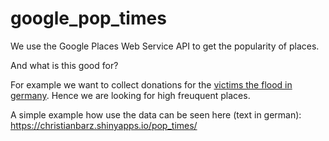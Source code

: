 # google_pop_times

We use the  Google Places Web Service API to get the popularity of places.

And what is this good for?

For example we want to collect donations for the [victims the flood in germany](https://www.tagesschau.de/inland/hochwasserkatastrophe-101.html). Hence 
we are looking for high freuquent places.

A simple example how use the data can be seen here (text in german): https://christianbarz.shinyapps.io/pop_times/
